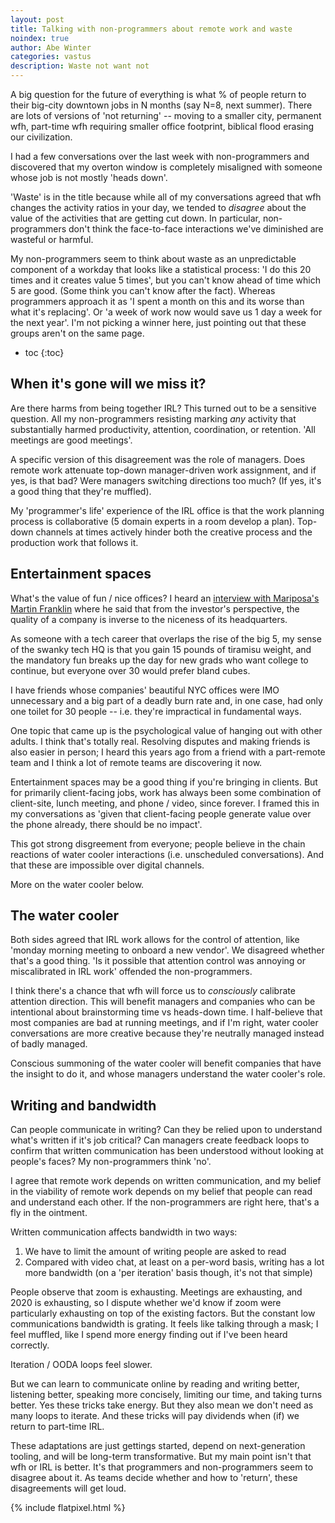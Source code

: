 ```yaml
---
layout: post
title: Talking with non-programmers about remote work and waste
noindex: true
author: Abe Winter
categories: vastus
description: Waste not want not
---
```


A big question for the future of everything is what % of people return to their big-city downtown jobs in N months (say N=8, next summer).
There are lots of versions of 'not returning' -- moving to a smaller city, permanent wfh, part-time wfh requiring smaller office footprint, biblical flood erasing our civilization.

I had a few conversations over the last week with non-programmers and discovered that my overton window is completely misaligned with someone whose job is not mostly 'heads down'.

'Waste' is in the title because while all of my conversations agreed that wfh changes the activity ratios in your day,
we tended to *disagree* about the value of the activities that are getting cut down.
In particular, non-programmers don't think the face-to-face interactions we've diminished are wasteful or harmful.

My non-programmers seem to think about waste as an unpredictable component of a workday that looks like a statistical process:
'I do this 20 times and it creates value 5 times', but you can't know ahead of time which 5 are good.
(Some think you can't know after the fact).
Whereas programmers approach it as 'I spent a month on this and its worse than what it's replacing'. Or 'a week of work now would save us 1 day a week for the next year'.
I'm not picking a winner here, just pointing out that these groups aren't on the same page.

* toc
{:toc}

## When it's gone will we miss it?

Are there harms from being together IRL?
This turned out to be a sensitive question.
All my non-programmers resisting marking *any* activity that substantially harmed productivity, attention, coordination, or retention.
'All meetings are good meetings'.

A specific version of this disagreement was the role of managers.
Does remote work attenuate top-down manager-driven work assignment, and if yes, is that bad?
Were managers switching directions too much?
(If yes, it's a good thing that they're muffled).

My 'programmer's life' experience of the IRL office is that the work planning process is collaborative (5 domain experts in a room develop a plan).
Top-down channels at times actively hinder both the creative process and the production work that follows it.

## Entertainment spaces

What's the value of fun / nice offices?
I heard an [interview with Mariposa's Martin Franklin](https://www.bloomberg.com/news/audio/2020-07-17/martin-franklin-on-building-businesses-podcast-kcqqmqo5) where he said that from the investor's perspective, the quality of a company is inverse to the niceness of its headquarters.

As someone with a tech career that overlaps the rise of the big 5, my sense of the swanky tech HQ is that you gain 15 pounds of tiramisu weight,
and the mandatory fun breaks up the day for new grads who want college to continue,
but everyone over 30 would prefer bland cubes.

I have friends whose companies' beautiful NYC offices were IMO unnecessary and a big part of a deadly burn rate and, in one case, had only one toilet for 30 people --
i.e. they're impractical in fundamental ways.

One topic that came up is the psychological value of hanging out with other adults.
I think that's totally real.
Resolving disputes and making friends is also easier in person; I heard this years ago from a friend with a part-remote team and I think a lot of remote teams are discovering it now.

Entertainment spaces may be a good thing if you're bringing in clients.
But for primarily client-facing jobs, work has always been some combination of client-site, lunch meeting, and phone / video, since forever.
I framed this in my conversations as 'given that client-facing people generate value over the phone already, there should be no impact'.

This got strong disgreement from everyone;
people believe in the chain reactions of water cooler interactions (i.e. unscheduled conversations).
And that these are impossible over digital channels.

More on the water cooler below.

## The water cooler

Both sides agreed that IRL work allows for the control of attention, like 'monday morning meeting to onboard a new vendor'.
We disagreed whether that's a good thing.
'Is it possible that attention control was annoying or miscalibrated in IRL work' offended the non-programmers.

I think there's a chance that wfh will force us to *consciously* calibrate attention direction.
This will benefit managers and companies who can be intentional about brainstorming time vs heads-down time.
I half-believe that most companies are bad at running meetings, and if I'm right, water cooler conversations are more creative because they're neutrally managed instead of badly managed.

Conscious summoning of the water cooler will benefit companies that have the insight to do it,
and whose managers understand the water cooler's role.

## Writing and bandwidth

Can people communicate in writing?
Can they be relied upon to understand what's written if it's job critical?
Can managers create feedback loops to confirm that written communication has been understood without looking at people's faces?
My non-programmers think 'no'.

I agree that remote work depends on written communication,
and my belief in the viability of remote work depends on my belief that people can read and understand each other.
If the non-programmers are right here, that's a fly in the ointment.

Written communication affects bandwidth in two ways:

1. We have to limit the amount of writing people are asked to read
2. Compared with video chat, at least on a per-word basis, writing has a lot more bandwidth (on a 'per iteration' basis though, it's not that simple)

People observe that zoom is exhausting.
Meetings are exhausting, and 2020 is exhausting, so I dispute whether we'd know if zoom were particularly exhausting on top of the existing factors.
But the constant low communications bandwidth is grating.
It feels like talking through a mask; I feel muffled, like I spend more energy finding out if I've been heard correctly.

Iteration / OODA loops feel slower.

But we can learn to communicate online by reading and writing better, listening better, speaking more concisely, limiting our time, and taking turns better.
Yes these tricks take energy.
But they also mean we don't need as many loops to iterate.
And these tricks will pay dividends when (if) we return to part-time IRL.

These adaptations are just gettings started, depend on next-generation tooling, and will be long-term transformative.
But my main point isn't that wfh or IRL is better.
It's that programmers and non-programmers seem to disagree about it.
As teams decide whether and how to 'return', these disagreements will get loud.

{% include flatpixel.html %}
